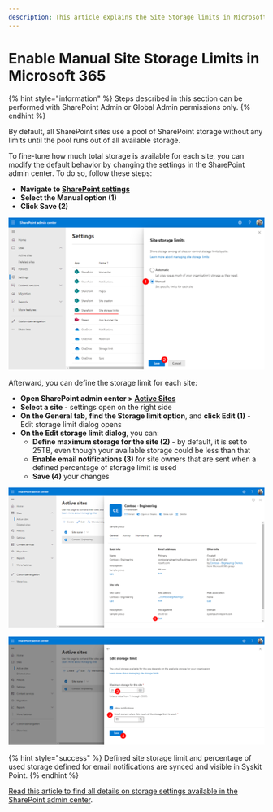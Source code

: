 ```yaml
---
description: This article explains the Site Storage limits in Microsoft 365.
---
```


# Enable Manual Site Storage Limits in Microsoft 365

{% hint style="information" %}
Steps described in this section can be performed with SharePoint Admin or Global Admin permissions only.
{% endhint %}

By default, all SharePoint sites use a pool of SharePoint storage without any limits until the pool runs out of all available storage. 

To fine-tune how much total storage is available for each site, you can modify the default behavior by changing the settings in the SharePoint admin center.
To do so, follow these steps: 
* **Navigate to [SharePoint settings](https://go.microsoft.com/fwlink/?linkid=2185220)**
* **Select the Manual option (1)**
* **Click Save (2)**

![Site storage limits settings](../../static/img/optimize-storage-site-storage-limits.png)

Afterward, you can define the storage limit for each site:
* **Open SharePoint admin center > [Active Sites](https://go.microsoft.com/fwlink/?linkid=2185220)**
* **Select a site** - settings open on the right side
* **On the General tab**, **find the Storage limit option**, and **click Edit (1)** - Edit storage limit dialog opens
* **On the Edit storage limit dialog**, you can:
    * **Define maximum storage for the site (2)** - by default, it is set to 25TB, even though your available storage could be less than that
    * **Enable email notifications (3)** for site owners that are sent when a defined percentage of storage limit is used
    * **Save (4)** your changes

![Site settings](../../static/img/optimize-storage-site-settings.png)

![Edit site storage limit](../../static/img/optimize-storage-edit-site-storage-limit.png)

{% hint style="success" %}
Defined site storage limit and percentage of used storage defined for email notifications are synced and visible in Syskit Point.
{% endhint %}

[Read this article to find all details on storage settings available in the SharePoint admin center](https://learn.microsoft.com/en-us/sharepoint/manage-site-collection-storage-limits). 